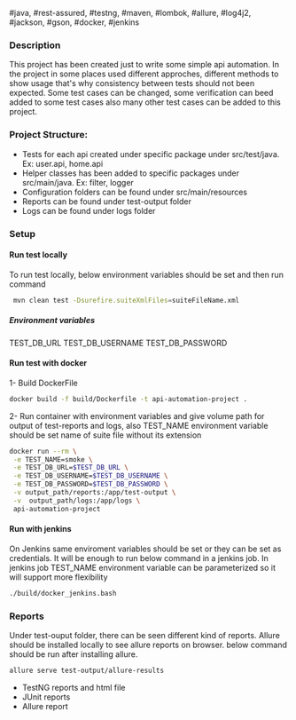 #java, #rest-assured, #testng, #maven, #lombok, #allure, #log4j2, #jackson, #gson, #docker, #jenkins

### Description
This project has been created just to write some simple api automation. In the project in some places used different approches,   different methods to show usage that's why consistency between tests should not been expected. Some test cases can be changed, some verification can beed added to some test cases also many other test cases can be added to this project.

### Project Structure:

 - Tests for each api created under specific package under
   src/test/java. Ex: user.api, home.api
 - Helper classes has been added to specific packages under
   src/main/java. Ex: filter, logger
 - Configuration folders can be found under src/main/resources
 - Reports can be found under test-output folder
 - Logs can be found under logs folder

### Setup
#### Run test locally
To run test locally, below environment variables should be set and then run command
```sh
 mvn clean test -Dsurefire.suiteXmlFiles=suiteFileName.xml
```
##### Environment variables
TEST_DB_URL
TEST_DB_USERNAME
TEST_DB_PASSWORD

#### Run test with docker
1- Build DockerFile
```sh
docker build -f build/Dockerfile -t api-automation-project .
```
2- Run container with environment variables and give volume path for output of test-reports and logs, also TEST_NAME environment variable should be set name of suite file without its extension

```sh
docker run --rm \
 -e TEST_NAME=smoke \
 -e TEST_DB_URL=$TEST_DB_URL \
 -e TEST_DB_USERNAME=$TEST_DB_USERNAME \
 -e TEST_DB_PASSWORD=$TEST_DB_PASSWORD \
 -v output_path/reports:/app/test-output \
 -v  output_path/logs:/app/logs \
 api-automation-project 
 ```	


#### Run with jenkins
On Jenkins same enviroment variables should be set or they can be set as credentials.
It will be enough to run below command in a jenkins job. In jenkins job TEST_NAME environment variable can be parameterized so it will support more flexibility

```sh
./build/docker_jenkins.bash 
```	


### Reports
Under test-ouput folder, there can be seen different kind of reports.
Allure should be installed locally to see allure reports on browser. below command should be run after installing allure.
```sh
allure serve test-output/allure-results 
```	

 - TestNG reports and html file
 - JUnit reports
 - Allure report

